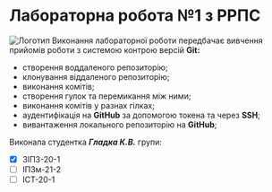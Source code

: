 # Лабораторна робота №1 з РРПС
![Логотип](https://upload.wikimedia.org/wikipedia/commons/c/ce/%D0%9B%D0%BE%D0%B3%D0%BE%D1%82%D0%B8%D0%BF_%D0%96%D0%B8%D1%82%D0%BE%D0%BC%D0%B8%D1%80%D1%81%D1%8C%D0%BA%D0%BE%D1%97_%D0%BF%D0%BE%D0%BB%D1%96%D1%82%D0%B5%D1%85%D0%BD%D1%96%D0%BA%D0%B8.png)
Виконання лабораторної роботи передбачає вивчення прийомів роботи з системою контрою версій **Git:**
* створення воддаленого репозиторію;
* клонування віддаленого репозиторію;
* виконання комітів;
* створення гулок та перемикання між ними;
* виконання комітів у разнах гілках;
* аудентифікація на **GitHub** за допомогою токена та через **SSH**;
* вивантаження локального репозиторію на **GitHub**;

Виконала студентка ***Гладка К.В.*** групи:
- [x] ЗІПЗ-20-1
- [ ] ІПЗм-21-2
- [ ] ІСТ-20-1

